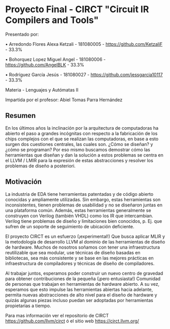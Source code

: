 # Proyecto Final - CIRCT "Circuit IR Compilers and Tools"

Presentado por: 

• Arredondo Flores Alexa Ketzali - 181080005 - https://github.com/KetzaliF - 33.3%

• Bohorquez Lopez Miguel Angel - 181080006 - https://github.com/AngelBLK - 33.3%

• Rodríguez García Jesús - 181080027 - https://github.com/jessgarcia10117 - 33.3%

Materia - Lenguajes y Autómatas II

Impartida por el profesor: Abiel Tomas Parra Hernández

## Resumen

En los últimos años la inclinación por la arquitectura de computadoras ha abierto el paso a grandes incógnitas con respecto a la fabricación de los chips complejos con el que se realizan las computadoras, en base a esto surgen dos cuestiones centrales, las cuales son. ¿Cómo se diseñan? y ¿cómo se programan? Por eso mismo buscamos demostrar cómo las herramientas que diseñan y dan la solución a estos problemas se centra en el LLVM / LMIR para la expresión de estas abstracciones y resolver los problemas de diseño a posteriori. 

## Motivación

La industria de EDA tiene herramientas patentadas y de código abierto conocidas y ampliamente utilizadas. Sin embargo, estas herramientas son inconsistentes, tienen problemas de usabilidad y no se diseñaron juntas en una plataforma común. Además, estas herramientas generalmente se construyen con Verilog (también VHDL) como los IR que intercambian. Verilog tiene problemas de diseño y limitaciones bien conocidos, p. Ej. que sufren de un soporte de seguimiento de ubicación deficiente. 

El proyecto CIRCT es un esfuerzo (¡experimental!) Que busca aplicar MLIR y la metodología de desarrollo LLVM al dominio de las herramientas de diseño de hardware. Muchos de nosotros soñamos con tener una infraestructura reutilizable que sea modular, use técnicas de diseño basadas en bibliotecas, sea más consistente y se base en las mejores prácticas en infraestructura de compiladores y técnicas de diseño de compiladores.

Al trabajar juntos, esperamos poder construir un nuevo centro de gravedad para obtener contribuciones de la pequeña (¡pero entusiasta!) Comunidad de personas que trabajan en herramientas de hardware abierto. A su vez, esperamos que esto impulse las herramientas abiertas hacia adelante, permita nuevas abstracciones de alto nivel para el diseño de hardware y quizás algunas piezas incluso puedan ser adoptadas por herramientas propietarias a tiempo.

Para mas información ver el repositorio de CIRCT https://github.com/llvm/circt ó el sitio web https://circt.llvm.org/
